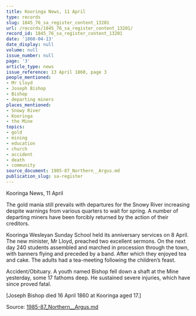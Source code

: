 ```yaml
---
title: Kooringa News, 11 April
type: records
slug: 1845_76_sa_register_content_13201
url: /records/1845_76_sa_register_content_13201/
record_id: 1845_76_sa_register_content_13201
date: '1860-04-13'
date_display: null
volume: null
issue_number: null
page: '3'
article_type: news
issue_reference: 13 April 1860, page 3
people_mentioned:
- Mr Lloyd
- Joseph Bishop
- Bishop
- departing miners
places_mentioned:
- Snowy River
- Kooringa
- the Mine
topics:
- gold
- mining
- education
- church
- accident
- death
- community
source_document: 1985-87_Northern__Argus.md
publication_slug: sa-register
---
```


Kooringa News, 11 April

The gold mania still prevails with departures for the Snowy River increasing despite warnings from various quarters to wait for spring.  A number of departing miners have been forcibly returned by the action of their creditors.

Kooringa Wesleyan Sunday School held its anniversary services on 8 April.  The new minister, Mr Lloyd, preached two excellent sermons.  On the next day 240 students assembled and marched in procession through the town, with banners flying and preceded by a band.  After which they enjoyed tea and cake.  The adults had a tea-meeting following the children’s feast.

Accident/Obituary.  A youth named Bishop fell down a shaft at the Mine yesterday, some 17 fathoms deep.  He sustained severe injuries, which have since proved fatal.

[Joseph Bishop died 16 April 1860 at Kooringa aged 17.]

Source: [1985-87_Northern__Argus.md](/downloads/markdown/1985-87_Northern__Argus.md)
